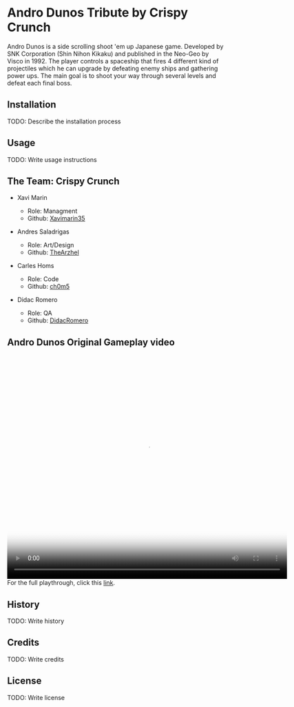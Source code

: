 # Andro Dunos Tribute by Crispy Crunch

Andro Dunos is a side scrolling shoot 'em up Japanese game. Developed by SNK Corporation (Shin Nihon Kikaku) and published in the Neo-Geo by Visco in 1992. The player controls a spaceship that fires 4 different kind of projectiles which he can upgrade by defeating enemy ships and gathering power ups. The main goal is to shoot your way through several levels and defeat each final boss.

## Installation

TODO: Describe the installation process

## Usage

TODO: Write usage instructions

## The Team: Crispy Crunch
* Xavi Marin
  * Role: Managment
  * Github: [Xavimarin35](https://github.com/xavimarin35)

* Andres Saladrigas
  * Role: Art/Design
  * Github: [TheArzhel](https://github.com/TheArzhel)

* Carles Homs 
  * Role: Code
  * Github: [ch0m5](https://github.com/ch0m5)

* Didac Romero
  * Role: QA
  * Github: [DidacRomero](https://github.com/DidacRomero)



## Andro Dunos Original Gameplay video
<video src="Andro Dunos - Arcade First Level Gameplay (480p).mp4" poster="Andro Dunos Poster.jpg" width="650" height="520" controls preload></video>
For the full playthrough, click this [link](https://www.youtube.com/watch?v=iQOrXlf34es&feature=youtu.be).


## History

TODO: Write history

## Credits

TODO: Write credits

## License

TODO: Write license
